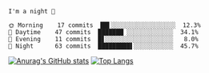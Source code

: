 <!--START_SECTION:productive-box-in-readme-->
```text
I'm a night 🦉

🌞 Morning    17 commits  ██▌░░░░░░░░░░░░░░░░░░  12.3%
🌆 Daytime    47 commits  ███████▏░░░░░░░░░░░░░  34.1%
🌃 Evening    11 commits  █▋░░░░░░░░░░░░░░░░░░░   8.0%
🌚 Night      63 commits  █████████▌░░░░░░░░░░░  45.7%
```
<!--END_SECTION:productive-box-in-readme-->
[![Anurag's GitHub stats](https://github-readme-stats.vercel.app/api?username=tykeaboyloy&count_private=true&theme=vue-dark&show_icons=true&bg_color=00000000)](https://github.com/anuraghazra/github-readme-stats)
[![Top Langs](https://github-readme-stats.vercel.app/api/top-langs/?username=tykeaboyloy&layout=compact&theme=vue-dark&langs_count=8&bg_color=00000000)](https://github.com/anuraghazra/github-readme-stats)
